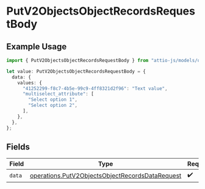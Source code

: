 # PutV2ObjectsObjectRecordsRequestBody

## Example Usage

```typescript
import { PutV2ObjectsObjectRecordsRequestBody } from "attio-js/models/operations/putv2objectsobjectrecords.js";

let value: PutV2ObjectsObjectRecordsRequestBody = {
  data: {
    values: {
      "41252299-f8c7-4b5e-99c9-4ff8321d2f96": "Text value",
      "multiselect_attribute": [
        "Select option 1",
        "Select option 2",
      ],
    },
  },
};
```

## Fields

| Field                                                                                                              | Type                                                                                                               | Required                                                                                                           | Description                                                                                                        |
| ------------------------------------------------------------------------------------------------------------------ | ------------------------------------------------------------------------------------------------------------------ | ------------------------------------------------------------------------------------------------------------------ | ------------------------------------------------------------------------------------------------------------------ |
| `data`                                                                                                             | [operations.PutV2ObjectsObjectRecordsDataRequest](../../models/operations/putv2objectsobjectrecordsdatarequest.md) | :heavy_check_mark:                                                                                                 | N/A                                                                                                                |